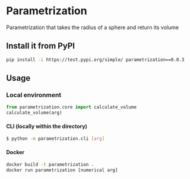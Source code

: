 
# Parametrization

Parametrization that takes the radius of a sphere and return its volume

## Install it from PyPI

```bash
pip install -i https://test.pypi.org/simple/ parametrization==0.0.3
```

## Usage

### Local environment
```py
from parametrization.core import calculate_volume
calculate_volume(arg)
```
#### CLI (locally within the directory)
```bash
$ python -m parametrization.cli [arg]
```

#### Docker
```bash
docker build -t parametrization .
docker run parametrization [numerical arg]
```



